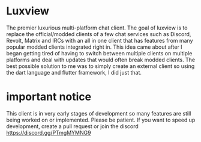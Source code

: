 # Luxview
The premier luxurious multi-platform chat client. The goal of luxview is to replace the official/modded clients of a few chat services such as Discord, Revolt, Matrix and IRCs with an all in one client that has features from many popular modded clients integrated right in. This idea came about after I began getting tired of having to switch between multiple clients on multiple platforms and deal with updates that would often break modded clients. The best possible solution to me was to simply create an external client so using the dart language and flutter framework, I did just that.
# important notice
This client is in very early stages of development so many features are still being worked on or implemented. Please be patient. If you want to speed up development, create a pull request or join the discord https://discord.gg/PTmgMYMNG9
